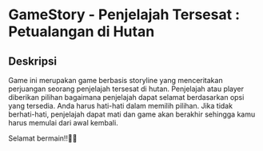 # GameStory - Penjelajah Tersesat : Petualangan di Hutan

## Deskripsi
Game ini merupakan game berbasis storyline yang menceritakan perjuangan seorang penjelajah tersesat di hutan. Penjelajah atau player diberikan pilihan bagaimana penjelajah dapat selamat berdasarkan opsi yang tersedia. Anda harus hati-hati dalam memilih pilihan. Jika tidak berhati-hati, penjelajah dapat mati dan game akan berakhir sehingga kamu harus memulai dari awal kembali.

Selamat bermain!!🚀🚀 
